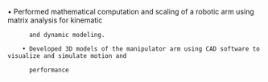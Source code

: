   • Performed mathematical computation and scaling of a robotic arm using matrix analysis for kinematic

          and dynamic modeling.
        
        • Developed 3D models of the manipulator arm using CAD software to visualize and simulate motion and 

          performance
